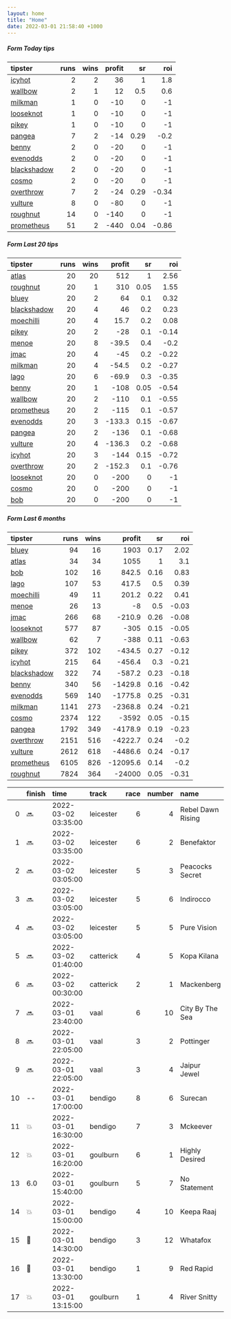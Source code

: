 ```yaml
---   
layout: home  
title: "Home"   
date: 2022-03-01 21:58:40 +1000  
---   
```



##### Form Today tips   

| tipster                                                         |   runs |   wins |   profit |   sr |   roi |
|:----------------------------------------------------------------|-------:|-------:|---------:|-----:|------:|
| [icyhot](https://mrwayneo.github.io/tips/icyhot.html)           |      2 |      2 |       36 | 1    |  1.8  |
| [wallbow](https://mrwayneo.github.io/tips/wallbow.html)         |      2 |      1 |       12 | 0.5  |  0.6  |
| [milkman](https://mrwayneo.github.io/tips/milkman.html)         |      1 |      0 |      -10 | 0    | -1    |
| [looseknot](https://mrwayneo.github.io/tips/looseknot.html)     |      1 |      0 |      -10 | 0    | -1    |
| [pikey](https://mrwayneo.github.io/tips/pikey.html)             |      1 |      0 |      -10 | 0    | -1    |
| [pangea](https://mrwayneo.github.io/tips/pangea.html)           |      7 |      2 |      -14 | 0.29 | -0.2  |
| [benny](https://mrwayneo.github.io/tips/benny.html)             |      2 |      0 |      -20 | 0    | -1    |
| [evenodds](https://mrwayneo.github.io/tips/evenodds.html)       |      2 |      0 |      -20 | 0    | -1    |
| [blackshadow](https://mrwayneo.github.io/tips/blackshadow.html) |      2 |      0 |      -20 | 0    | -1    |
| [cosmo](https://mrwayneo.github.io/tips/cosmo.html)             |      2 |      0 |      -20 | 0    | -1    |
| [overthrow](https://mrwayneo.github.io/tips/overthrow.html)     |      7 |      2 |      -24 | 0.29 | -0.34 |
| [vulture](https://mrwayneo.github.io/tips/vulture.html)         |      8 |      0 |      -80 | 0    | -1    |
| [roughnut](https://mrwayneo.github.io/tips/roughnut.html)       |     14 |      0 |     -140 | 0    | -1    |
| [prometheus](https://mrwayneo.github.io/tips/prometheus.html)   |     51 |      2 |     -440 | 0.04 | -0.86 |

##### Form Last 20 tips   

| tipster                                                         |   runs |   wins |   profit |   sr |   roi |
|:----------------------------------------------------------------|-------:|-------:|---------:|-----:|------:|
| [atlas](https://mrwayneo.github.io/tips/atlas.html)             |     20 |     20 |    512   | 1    |  2.56 |
| [roughnut](https://mrwayneo.github.io/tips/roughnut.html)       |     20 |      1 |    310   | 0.05 |  1.55 |
| [bluey](https://mrwayneo.github.io/tips/bluey.html)             |     20 |      2 |     64   | 0.1  |  0.32 |
| [blackshadow](https://mrwayneo.github.io/tips/blackshadow.html) |     20 |      4 |     46   | 0.2  |  0.23 |
| [moechilli](https://mrwayneo.github.io/tips/moechilli.html)     |     20 |      4 |     15.7 | 0.2  |  0.08 |
| [pikey](https://mrwayneo.github.io/tips/pikey.html)             |     20 |      2 |    -28   | 0.1  | -0.14 |
| [menoe](https://mrwayneo.github.io/tips/menoe.html)             |     20 |      8 |    -39.5 | 0.4  | -0.2  |
| [jmac](https://mrwayneo.github.io/tips/jmac.html)               |     20 |      4 |    -45   | 0.2  | -0.22 |
| [milkman](https://mrwayneo.github.io/tips/milkman.html)         |     20 |      4 |    -54.5 | 0.2  | -0.27 |
| [lago](https://mrwayneo.github.io/tips/lago.html)               |     20 |      6 |    -69.9 | 0.3  | -0.35 |
| [benny](https://mrwayneo.github.io/tips/benny.html)             |     20 |      1 |   -108   | 0.05 | -0.54 |
| [wallbow](https://mrwayneo.github.io/tips/wallbow.html)         |     20 |      2 |   -110   | 0.1  | -0.55 |
| [prometheus](https://mrwayneo.github.io/tips/prometheus.html)   |     20 |      2 |   -115   | 0.1  | -0.57 |
| [evenodds](https://mrwayneo.github.io/tips/evenodds.html)       |     20 |      3 |   -133.3 | 0.15 | -0.67 |
| [pangea](https://mrwayneo.github.io/tips/pangea.html)           |     20 |      2 |   -136   | 0.1  | -0.68 |
| [vulture](https://mrwayneo.github.io/tips/vulture.html)         |     20 |      4 |   -136.3 | 0.2  | -0.68 |
| [icyhot](https://mrwayneo.github.io/tips/icyhot.html)           |     20 |      3 |   -144   | 0.15 | -0.72 |
| [overthrow](https://mrwayneo.github.io/tips/overthrow.html)     |     20 |      2 |   -152.3 | 0.1  | -0.76 |
| [looseknot](https://mrwayneo.github.io/tips/looseknot.html)     |     20 |      0 |   -200   | 0    | -1    |
| [cosmo](https://mrwayneo.github.io/tips/cosmo.html)             |     20 |      0 |   -200   | 0    | -1    |
| [bob](https://mrwayneo.github.io/tips/bob.html)                 |     20 |      0 |   -200   | 0    | -1    |

##### Form Last 6 months   

| tipster                                                         |   runs |   wins |   profit |   sr |   roi |
|:----------------------------------------------------------------|-------:|-------:|---------:|-----:|------:|
| [bluey](https://mrwayneo.github.io/tips/bluey.html)             |     94 |     16 |   1903   | 0.17 |  2.02 |
| [atlas](https://mrwayneo.github.io/tips/atlas.html)             |     34 |     34 |   1055   | 1    |  3.1  |
| [bob](https://mrwayneo.github.io/tips/bob.html)                 |    102 |     16 |    842.5 | 0.16 |  0.83 |
| [lago](https://mrwayneo.github.io/tips/lago.html)               |    107 |     53 |    417.5 | 0.5  |  0.39 |
| [moechilli](https://mrwayneo.github.io/tips/moechilli.html)     |     49 |     11 |    201.2 | 0.22 |  0.41 |
| [menoe](https://mrwayneo.github.io/tips/menoe.html)             |     26 |     13 |     -8   | 0.5  | -0.03 |
| [jmac](https://mrwayneo.github.io/tips/jmac.html)               |    266 |     68 |   -210.9 | 0.26 | -0.08 |
| [looseknot](https://mrwayneo.github.io/tips/looseknot.html)     |    577 |     87 |   -305   | 0.15 | -0.05 |
| [wallbow](https://mrwayneo.github.io/tips/wallbow.html)         |     62 |      7 |   -388   | 0.11 | -0.63 |
| [pikey](https://mrwayneo.github.io/tips/pikey.html)             |    372 |    102 |   -434.5 | 0.27 | -0.12 |
| [icyhot](https://mrwayneo.github.io/tips/icyhot.html)           |    215 |     64 |   -456.4 | 0.3  | -0.21 |
| [blackshadow](https://mrwayneo.github.io/tips/blackshadow.html) |    322 |     74 |   -587.2 | 0.23 | -0.18 |
| [benny](https://mrwayneo.github.io/tips/benny.html)             |    340 |     56 |  -1429.8 | 0.16 | -0.42 |
| [evenodds](https://mrwayneo.github.io/tips/evenodds.html)       |    569 |    140 |  -1775.8 | 0.25 | -0.31 |
| [milkman](https://mrwayneo.github.io/tips/milkman.html)         |   1141 |    273 |  -2368.8 | 0.24 | -0.21 |
| [cosmo](https://mrwayneo.github.io/tips/cosmo.html)             |   2374 |    122 |  -3592   | 0.05 | -0.15 |
| [pangea](https://mrwayneo.github.io/tips/pangea.html)           |   1792 |    349 |  -4178.9 | 0.19 | -0.23 |
| [overthrow](https://mrwayneo.github.io/tips/overthrow.html)     |   2151 |    516 |  -4222.7 | 0.24 | -0.2  |
| [vulture](https://mrwayneo.github.io/tips/vulture.html)         |   2612 |    618 |  -4486.6 | 0.24 | -0.17 |
| [prometheus](https://mrwayneo.github.io/tips/prometheus.html)   |   6105 |    826 | -12095.6 | 0.14 | -0.2  |
| [roughnut](https://mrwayneo.github.io/tips/roughnut.html)       |   7824 |    364 | -24000   | 0.05 | -0.31 |

|    | finish            | time                | track     |   race |   number | name              |   odds | tipster              |
|---:|:------------------|:--------------------|:----------|-------:|---------:|:------------------|-------:|:---------------------|
|  0 | :soon:            | 2022-03-02 03:35:00 | leicester |      6 |        4 | Rebel Dawn Rising |    1.9 | overthrow            |
|  1 | :soon:            | 2022-03-02 03:35:00 | leicester |      6 |        2 | Benefaktor        |    4.8 | overthrow            |
|  2 | :soon:            | 2022-03-02 03:05:00 | leicester |      5 |        3 | Peacocks Secret   |    9   | overthrow            |
|  3 | :soon:            | 2022-03-02 03:05:00 | leicester |      5 |        6 | Indirocco         |    5   | evenodds,looseknot   |
|  4 | :soon:            | 2022-03-02 03:05:00 | leicester |      5 |        5 | Pure Vision       |    2.8 | vulture              |
|  5 | :soon:            | 2022-03-02 01:40:00 | catterick |      4 |        5 | Kopa Kilana       |    3.8 | milkman              |
|  6 | :soon:            | 2022-03-02 00:30:00 | catterick |      2 |        1 | Mackenberg        |    2.7 | evenodds,blackshadow |
|  7 | :soon:            | 2022-03-01 23:40:00 | vaal      |      6 |       10 | City By The Sea   |    0   | benny,pangea         |
|  8 | :soon:            | 2022-03-01 22:05:00 | vaal      |      3 |        2 | Pottinger         |    0   | vulture              |
|  9 | :soon:            | 2022-03-01 22:05:00 | vaal      |      3 |        4 | Jaipur Jewel      |    0   | vulture              |
| 10 | --                | 2022-03-01 17:00:00 | bendigo   |      8 |        6 | Surecan           |    4.8 | benny,blackshadow    |
| 11 | :boom:            | 2022-03-01 16:30:00 | bendigo   |      7 |        3 | Mckeever          |    2.1 | pangea,icyhot        |
| 12 | :boom:            | 2022-03-01 16:20:00 | goulburn  |      6 |        1 | Highly Desired    |    4.5 | pangea,icyhot        |
| 13 | 6.0               | 2022-03-01 15:40:00 | goulburn  |      5 |        7 | No Statement      |    6   | pikey                |
| 14 | :boom:            | 2022-03-01 15:00:00 | bendigo   |      4 |       10 | Keepa Raaj        |    9   | overthrow            |
| 15 | :2nd_place_medal: | 2022-03-01 14:30:00 | bendigo   |      3 |       12 | Whatafox          |    1.9 | vulture              |
| 16 | :3rd_place_medal: | 2022-03-01 13:30:00 | bendigo   |      1 |        9 | Red Rapid         |    4.6 | vulture              |
| 17 | :boom:            | 2022-03-01 13:15:00 | goulburn  |      1 |        4 | River Snitty      |    3.8 | wallbow              |